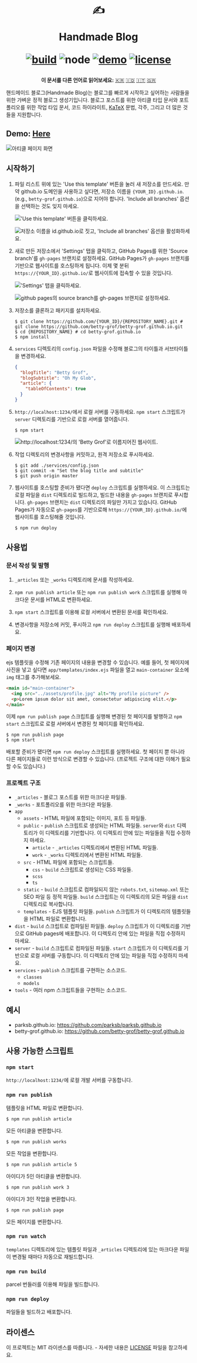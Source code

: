 <div align="center">
  <h1>

✍️

Handmade Blog

[![build](https://img.shields.io/github/workflow/status/ParkSB/handmade-blog/Node%20CI/master?style=flat-square)](https://github.com/ParkSB/handmade-blog/actions?query=workflow%3A%22Node+CI%22) ![node](https://img.shields.io/badge/node-%3E%3D%2010.0-brightgreen?style=flat-square) [![demo](https://img.shields.io/netlify/3f01acb3-1107-470a-914f-90d100b87d85?label=demo&style=flat-square)](https://handmade-blog.netlify.com/) [![license](https://img.shields.io/github/license/ParkSB/handmade-blog?style=flat-square)](LICENSE)

  </h1>

<strong>이 문서를 다른 언어로 읽어보세요:</strong> [:kr:](README-KO.md) [:indonesia:](README-ID.md) [:it:](README-IT.md) [:greece:](README-EL.md)

</div>

핸드메이드 블로그(Handmade Blog)는 블로그를 빠르게 시작하고 싶어하는 사람들을 위한 가벼운 정적 블로그 생성기입니다. 블로그 포스트를 위한 아티클 타입 문서와 포트폴리오를 위한 작업 타입 문서, 코드 하이라이트, [KaTeX](https://katex.org/) 문법, 각주, 그리고 더 많은 것들을 지원합니다.

## Demo: [Here](https://handmade-blog.netlify.com/)

![아티클 페이지 화면](https://user-images.githubusercontent.com/6410412/74097056-be43d100-4b4a-11ea-806b-7bd263d7f623.png)

## 시작하기

1. 파일 리스트 위에 있는 'Use this template' 버튼을 눌러 새 저장소를 만드세요. 만약 github.io 도메인을 사용하고 싶다면, 저장소 이름을 `{YOUR_ID}.github.io`. (e.g., `betty-grof.github.io`)으로 지어야 합니다. 'Include all branches' 옵션을 선택하는 것도 잊지 마세요.

   !['Use this template' 버튼을 클릭하세요.](https://user-images.githubusercontent.com/6410412/93741226-f524ae00-fc26-11ea-8f88-ba634d2de66b.png)

   ![저장소 이름을 id.github.io로 짓고, 'Include all branches' 옵션을 활성화하세요.](https://user-images.githubusercontent.com/6410412/93741223-f48c1780-fc26-11ea-9980-8911e531a29c.png)

2. 새로 만든 저장소에서 'Settings' 탭을 클릭하고, GitHub Pages를 위한 'Source branch'를 `gh-pages` 브랜치로 설정하세요. GitHub Pages가 `gh-pages` 브랜치를 기반으로 웹사이트를 호스팅하게 됩니다. 이제 몇 분뒤 `https://{YOUR_ID}.github.io/`로 웹사이트에 접속할 수 있을 것입니다.

   !['Settings' 탭을 클릭하세요.](https://user-images.githubusercontent.com/6410412/93750006-d11c9900-fc35-11ea-9ac1-4f92216f28f9.png)

   ![github pages의 source branch를 gh-pages 브랜치로 설정하세요.](https://user-images.githubusercontent.com/6410412/93741218-f2c25400-fc26-11ea-9e30-eddb9a2a3b3f.png)

3. 저장소를 클론하고 패키지를 설치하세요.

   ```shell script
   $ git clone https://github.com/{YOUR_ID}/{REPOSITORY_NAME}.git # git clone https://github.com/betty-grof/betty-grof.github.io.git
   $ cd {REPOSITORY_NAME} # cd betty-grof.github.io
   $ npm install
   ```

4. `services` 디렉토리의 `config.json` 파일을 수정해 블로그의 타이틀과 서브타이틀을 변경하세요.

   ```json
   {
     "blogTitle": "Betty Grof",
     "blogSubtitle": "Oh My Glob",
     "article": {
       "tableOfContents": true
     }
   }
   ```

5. `http://localhost:1234/`에서 로컬 서버를 구동하세요. `npm start` 스크립트가 `server` 디렉토리를 기반으로 로컬 서버를 열어줍니다.

   ```shell script
   $ npm start
   ```

   ![http://localhost:1234/의 'Betty Grof'로 이름지어진 웹사이트.](https://user-images.githubusercontent.com/6410412/93754683-155f6780-fc3d-11ea-99de-92c747c103f9.png)

6. 작업 디렉토리의 변경사항을 커밋하고, 원격 저장소로 푸시하세요.

   ```shell script
   $ git add ./services/config.json
   $ git commit -m "Set the blog title and subtitle"
   $ git push origin master
   ```

7. 웹사이트를 호스팅할 준비가 됐다면 `deploy` 스크립트를 실행하세요. 이 스크립트는 로컬 파일을 `dist` 디렉토리로 빌드하고, 빌드한 내용을 `gh-pages` 브랜치로 푸시합니다. `gh-pages` 브랜치는 `dist` 디렉토리의 파일만 가지고 있습니다. GitHub Pages가 자동으로 `gh-pages`를 기반으로해 `https://{YOUR_ID}.github.io/`에 웹사이트를 호스팅해줄 것입니다.

   ```shell script
   $ npm run deploy
   ```

## 사용법

### 문서 작성 및 발행

1. `_articles` 또는 `_works` 디렉토리에 문서를 작성하세요.

1. `npm run publish article` 또는 `npm run publish work` 스크립트를 실행해 마크다운 문서를 HTML로 변환하세요.

1. `npm start` 스크립트를 이용해 로컬 서버에서 변환된 문서를 확인하세요.

1. 변경사항을 저장소에 커밋, 푸시하고 `npm run deploy` 스크립트를 실행해 배포하세요.

### 페이지 변경

ejs 템플릿을 수정해 기존 페이지의 내용을 변경할 수 있습니다. 예를 들어, 첫 페이지에 사진을 넣고 싶다면 `app/templates/index.ejs` 파일을 열고 `main-container` 요소에 `img` 태그를 추가해보세요.

```html
<main id="main-container">
  <img src="../assets/profile.jpg" alt="My profile picture" />
  <p>Lorem ipsum dolor sit amet, consectetur adipiscing elit.</p>
</main>
```

이제 `npm run publish page` 스크립트를 실행해 변경된 첫 페이지를 발행하고 `npm start` 스크립트로 로컬 서버에서 변경된 첫 페이지를 확인하세요.

```shell script
$ npm run publish page
$ npm start
```

배포할 준비가 됐다면 `npm run deploy` 스크립트를 실행하세요. 첫 페이지 뿐 아니라 다른 페이지들로 이런 방식으로 변경할 수 있습니다. (프로젝트 구조에 대한 이해가 필요할 수도 있습니다.)

### 프로젝트 구조

- `_articles` - 블로그 포스트를 위한 마크다운 파일들.
- `_works` - 포트폴리오를 위한 마크다운 파일들.
- `app`
  - `assets` - HTML 파일에 포함되는 이미지, 포트 등 파일들.
  - `public` - `publish` 스크립트로 생성되는 HTML 파일들. `server`와 `dist` 디렉토리가 이 디렉토리를 기반합니다. 이 디렉토리 안에 있는 파일들을 직접 수정하지 마세요.
    - `article` - `_articles` 디렉토리에서 변환된 HTML 파일들.
    - `work` - `_works` 디렉토리에서 변환된 HTML 파일들.
  - `src` - HTML 파일에 포함되는 스크립트들.
    - `css` - `build` 스크립트로 생성되는 CSS 파일들.
    - `scss`
    - `ts`
  - `static` - `build` 스크립트로 컴파일되지 않는 `robots.txt`, `sitemap.xml` 또는 SEO 파일 등 정적 파일들. `build` 스크립트는 이 디렉토리의 모든 파일을 `dist` 디렉토리로 복사합니다.
  - `templates` - EJS 템플릿 파일들. `publish` 스크립트가 이 디렉토리의 템플릿들을 HTML 파일로 변환합니다.
- `dist` - `build` 스크립트로 컴파일된 파일들. `deploy` 스크립트가 이 디렉토리를 기반으로 GitHub pages에 배포합니다. 이 디렉토리 안에 있는 파일을 직접 수정하지 마세요.
- `server` - `build` 스크립트로 컴파일된 파일들. `start` 스크립트가 이 디렉토리를 기반으로 로컬 서버를 구동합니다. 이 디렉토리 안에 있는 파일을 직접 수정하지 마세요.
- `services` - `publish` 스크립트를 구현하는 소스코드.
  - `classes`
  - `models`
- `tools` - 여러 npm 스크립트들을 구현하는 소스코드.

## 예시

- parksb.github.io: https://github.com/parksb/parksb.github.io
- betty-grof.github.io: https://github.com/betty-grof/betty-grof.github.io

## 사용 가능한 스크립트

### `npm start`

`http://localhost:1234/`에 로컬 개발 서버를 구동합니다.

### `npm run publish`

템플릿을 HTML 파일로 변환합니다.

```shell script
$ npm run publish article
```

모든 아티클을 변환합니다.

```shell script
$ npm run publish works
```

모든 작업을 변환합니다.

```shell script
$ npm run publish article 5
```

아이디가 5인 아티클을 변환합니다.

```shell script
$ npm run publish work 3
```

아이디가 3인 작업을 변환합니다.

```shell script
$ npm run publish page
```

모든 페이지를 변환합니다.

### `npm run watch`

`templates` 디렉토리에 있는 템플릿 파일과 `_articles` 디렉토리에 있는 마크다운 파일이 변경될 때마다 자동으로 재빌드합니다.

### `npm run build`

parcel 번들러를 이용해 파일을 빌드합니다.

### `npm run deploy`

파일들을 빌드하고 배포합니다.

## 라이센스

이 프로젝트는 MIT 라이센스를 따릅니다. - 자세한 내용은 [LICENSE](LICENSE) 파일을 참고하세요.
